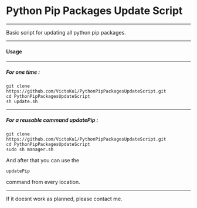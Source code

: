 # Python Pip Packages Update Script



-----
Basic script for updating all python pip packages.


-----
#### Usage

-----
##### For one time :

```
git clone https://github.com/VictoKu1/PythonPipPackagesUpdateScript.git
cd PythonPipPackagesUpdateScript
sh update.sh
```
-----
##### For a reusable command updatePip :

```
git clone https://github.com/VictoKu1/PythonPipPackagesUpdateScript.git
cd PythonPipPackagesUpdateScript
sudo sh manager.sh
```
And after that you can use the 
```
updatePip
```
command from every location.


-----

If it doesnt work as planned, please contact me.
